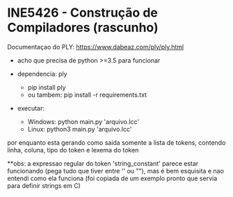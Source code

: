 # INE5426 - Construção de Compiladores (rascunho)

Documentaçao do PLY: https://www.dabeaz.com/ply/ply.html

- acho que precisa de python >=3.5 para funcionar

- dependencia: ply
    - pip install ply
    - ou tambem: pip install -r requirements.txt

- executar:
    - Windows:  python main.py 'arquivo.lcc'
    - Linux:    python3 main.py 'arquivo.lcc'

por enquanto esta gerando como saida somente a lista de tokens, contendo linha, coluna, tipo do token e lexema do token

**obs: a expressao regular do token 'string_constant' parece estar funcionando (pega tudo que tiver entre '' ou ""), mas é bem esquisita e nao entendi como ela funciona (foi copiada de um exemplo pronto que servia para definir strings em C)
